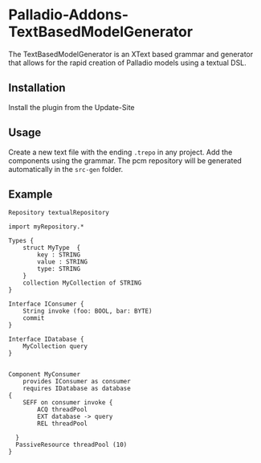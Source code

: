 # Palladio-Addons-TextBasedModelGenerator

The TextBasedModelGenerator is an XText based grammar and generator that allows for the rapid creation of Palladio models using a textual DSL.


## Installation

Install the plugin from the Update-Site

## Usage

Create a new text file with the ending `.trepo` in any project.
Add the components using the grammar.
The pcm repository will be generated automatically in the `src-gen` folder.

## Example
```
Repository textualRepository

import myRepository.*
 
Types { 
	struct MyType  {
		key : STRING 
		value : STRING
		type: STRING
	}
	collection MyCollection of STRING
} 

Interface IConsumer { 
	String invoke (foo: BOOL, bar: BYTE)
	commit
} 

Interface IDatabase { 
	MyCollection query
} 

 
Component MyConsumer 
	provides IConsumer as consumer 
	requires IDatabase as database
{
	SEFF on consumer invoke {
		ACQ threadPool
		EXT database -> query
		REL threadPool

  }
  PassiveResource threadPool (10)		
}

```
